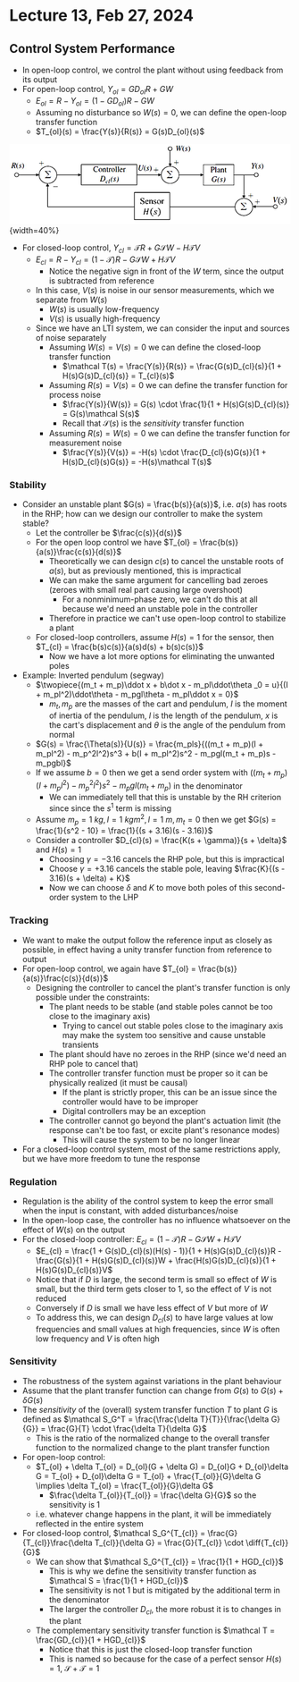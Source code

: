 # Lecture 13, Feb 27, 2024

## Control System Performance


* In open-loop control, we control the plant without using feedback from its output
* For open-loop control, $Y_{ol} = GD_{ol}R + GW$
	* $E_{ol} = R - Y_{ol} = (1 - GD_{ol})R - GW$
	* Assuming no disturbance so $W(s) = 0$, we can define the open-loop transfer function
	* $T_{ol}(s) = \frac{Y(s)}{R(s)} = G(s)D_{ol}(s)$

![Closed-loop control.](./imgs/lec13_1.png){width=40%}

* For closed-loop control, $Y_{cl} = \mathcal TR + G\mathcal SW - H\mathcal TV$
	* $E_{cl} = R - Y_{cl} = (1 - \mathcal T)R - G\mathcal SW + H\mathcal TV$
		* Notice the negative sign in front of the $W$ term, since the output is subtracted from reference
	* In this case, $V(s)$ is noise in our sensor measurements, which we separate from $W(s)$
		* $W(s)$ is usually low-frequency
		* $V(s)$ is usually high-frequency
	* Since we have an LTI system, we can consider the input and sources of noise separately
		* Assuming $W(s) = V(s) = 0$ we can define the closed-loop transfer function
			* $\mathcal T(s) = \frac{Y(s)}{R(s)} = \frac{G(s)D_{cl}(s)}{1 + H(s)G(s)D_{cl}(s)} = T_{cl}(s)$
		* Assuming $R(s) = V(s) = 0$ we can define the transfer function for process noise
			* $\frac{Y(s)}{W(s)} = G(s) \cdot \frac{1}{1 + H(s)G(s)D_{cl}(s)} = G(s)\mathcal S(s)$
			* Recall that $\mathcal S(s)$ is the *sensitivity* transfer function
		* Assuming $R(s) = W(s) = 0$ we can define the transfer function for measurement noise
			* $\frac{Y(s)}{V(s)} = -H(s) \cdot \frac{D_{cl}(s)G(s)}{1 + H(s)D_{cl}(s)G(s)} = -H(s)\mathcal T(s)$

### Stability

* Consider an unstable plant $G(s) = \frac{b(s)}{a(s)}$, i.e. $a(s)$ has roots in the RHP; how can we design our controller to make the system stable?
	* Let the controller be $\frac{c(s)}{d(s)}$
	* For the open loop control we have $T_{ol} = \frac{b(s)}{a(s)}\frac{c(s)}{d(s)}$
		* Theoretically we can design $c(s)$ to cancel the unstable roots of $a(s)$, but as previously mentioned, this is impractical
		* We can make the same argument for cancelling bad zeroes (zeroes with small real part causing large overshoot)
			* For a nonminimum-phase zero, we can't do this at all because we'd need an unstable pole in the controller
		* Therefore in practice we can't use open-loop control to stabilize a plant
	* For closed-loop controllers, assume $H(s) = 1$ for the sensor, then $T_{cl} = \frac{b(s)c(s)}{a(s)d(s) + b(s)c(s)}$
		* Now we have a lot more options for eliminating the unwanted poles
* Example: Inverted pendulum (segway)
	* $\twopiece{(m_t + m_p)\ddot x + b\dot x - m_pl\ddot\theta _0 = u}{(I + m_pl^2)\ddot\theta - m_pgl\theta - m_pl\ddot x = 0}$
		* $m_t, m_p$ are the masses of the cart and pendulum, $I$ is the moment of inertia of the pendulum, $l$ is the length of the pendulum, $x$ is the cart's displacement and $\theta$ is the angle of the pendulum from normal
	* $G(s) = \frac{\Theta(s)}{U(s)} = \frac{m_pls}{((m_t + m_p)(I + m_pl^2) - m_p^2l^2)s^3 + b(I + m_pl^2)s^2 - m_pgl(m_t + m_p)s - m_pgbl}$
	* If we assume $b = 0$ then we get a send order system with $((m_t + m_p)(I + m_pl^2) - m_p^2l^2)s^2 - m_pgl(m_t + m_p)$ in the denominator
		* We can immediately tell that this is unstable by the RH criterion since since the $s^1$ term is missing
	* Assume $m_p = \SI{1}{kg}, I = \SI{1}{kgm^2}, l = \SI{1}{m}, m_t = 0$ then we get $G(s) = \frac{1}{s^2 - 10} = \frac{1}{(s + 3.16)(s - 3.16)}$
	* Consider a controller $D_{cl}(s) = \frac{K(s + \gamma)}{s + \delta}$ and $H(s) = 1$
		* Choosing $\gamma = -3.16$ cancels the RHP pole, but this is impractical
		* Choose $\gamma = +3.16$ cancels the stable pole, leaving $\frac{K}{(s - 3.16)(s + \delta) + K}$
		* Now we can choose $\delta$ and $K$ to move both poles of this second-order system to the LHP

### Tracking

* We want to make the output follow the reference input as closely as possible, in effect having a unity transfer function from reference to output
* For open-loop control, we again have $T_{ol} = \frac{b(s)}{a(s)}\frac{c(s)}{d(s)}$
	* Designing the controller to cancel the plant's transfer function is only possible under the constraints:
		* The plant needs to be stable (and stable poles cannot be too close to the imaginary axis)
			* Trying to cancel out stable poles close to the imaginary axis may make the system too sensitive and cause unstable transients
		* The plant should have no zeroes in the RHP (since we'd need an RHP pole to cancel that)
		* The controller transfer function must be proper so it can be physically realized (it must be causal)
			* If the plant is strictly proper, this can be an issue since the controller would have to be improper
			* Digital controllers may be an exception
		* The controller cannot go beyond the plant's actuation limit (the response can't be too fast, or excite plant's resonance modes)
			* This will cause the system to be no longer linear
* For a closed-loop control system, most of the same restrictions apply, but we have more freedom to tune the response

### Regulation

* Regulation is the ability of the control system to keep the error small when the input is constant, with added disturbances/noise
* In the open-loop case, the controller has no influence whatsoever on the effect of $W(s)$ on the output
* For the closed-loop controller: $E_{cl} = (1 - \mathcal T)R - G\mathcal SW + H\mathcal TV$
	* $E_{cl} = \frac{1 + G(s)D_{cl}(s)(H(s) - 1)}{1 + H(s)G(s)D_{cl}(s)}R - \frac{G(s)}{1 + H(s)G(s)D_{cl}(s)}W + \frac{H(s)G(s)D_{cl}(s)}{1 + H(s)G(s)D_{cl}(s)}V$
	* Notice that if $D$ is large, the second term is small so effect of $W$ is small, but the third term gets closer to 1, so the effect of $V$ is not reduced
	* Conversely if $D$ is small we have less effect of $V$ but more of $W$
	* To address this, we can design $D_{cl}(s)$ to have large values at low frequencies and small values at high frequencies, since $W$ is often low frequency and $V$ is often high

### Sensitivity

* The robustness of the system against variations in the plant behaviour
* Assume that the plant transfer function can change from $G(s)$ to $G(s) + \delta G(s)$
* The *sensitivity* of the (overall) system transfer function $T$ to plant $G$ is defined as $\mathcal S_G^T = \frac{\frac{\delta T}{T}}{\frac{\delta G}{G}} = \frac{G}{T} \cdot \frac{\delta T}{\delta G}$
	* This is the ratio of the normalized change to the overall transfer function to the normalized change to the plant transfer function
* For open-loop control:
	* $T_{ol} + \delta T_{ol} = D_{ol}(G + \delta G) = D_{ol}G + D_{ol}\delta G = T_{ol} + D_{ol}\delta G = T_{ol} + \frac{T_{ol}}{G}\delta G \implies \delta T_{ol} = \frac{T_{ol}}{G}\delta G$
		* $\frac{\delta T_{ol}}{T_{ol}} = \frac{\delta G}{G}$ so the sensitivity is 1
	* i.e. whatever change happens in the plant, it will be immediately reflected in the entire system
* For closed-loop control, $\mathcal S_G^{T_{cl}} = \frac{G}{T_{cl}}\frac{\delta T_{cl}}{\delta G} = \frac{G}{T_{cl}} \cdot \diff{T_{cl}}{G}$
	* We can show that $\mathcal S_G^{T_{cl}} = \frac{1}{1 + HGD_{cl}}$
		* This is why we define the sensitivity transfer function as $\mathcal S = \frac{1}{1 + HGD_{cl}}$
		* The sensitivity is not 1 but is mitigated by the additional term in the denominator
		* The larger the controller $D_{cl}$, the more robust it is to changes in the plant
	* The complementary sensitivity transfer function is $\mathcal T = \frac{GD_{cl}}{1 + HGD_{cl}}$
		* Notice that this is just the closed-loop transfer function
		* This is named so because for the case of a perfect sensor $H(s) = 1$, $\mathcal S + \mathcal T = 1$

